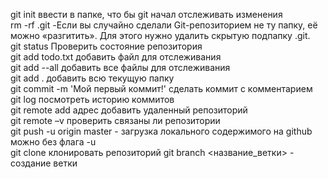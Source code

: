 git init ввести в папке, что бы git начал отслеживать изменения<br>
rm -rf .git -Если вы случайно сделали Git-репозиторием не ту папку, её можно «разгитить». Для этого нужно удалить скрытую подпапку .git.<br>
git status Проверить состояние репозитория <br>
git add todo.txt добавить файл для отслеживания<br>
git add --all добавить все файлы для отслеживания<br>
git add .  добавить всю текущую папку<br>
git commit -m 'Мой первый коммит!' сделать коммит с комментарием<br>
git log посмотреть историю коммитов<br>
git remote add  адрес добавить удаленный репозиторий<br>
git remote –v проверить связаны ли репозитории<br>
git push -u origin master  - загрузка локального содержимого на github можно без флага -u<br>
git clone клонировать репозиторий
git branch <название_ветки> - создание ветки